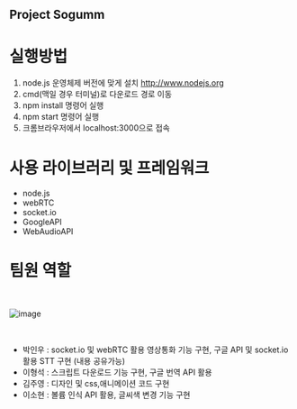 ## Project Sogumm

# 실행방법
1. node.js 운영체제 버전에 맞게 설치 http://www.nodejs.org
2. cmd(맥일 경우 터미널)로 다운로드 경로 이동 
3. npm install 명령어 실행
4. npm start 명령어 실행
5. 크롬브라우저에서 localhost:3000으로 접속

# 사용 라이브러리 및 프레임워크

- node.js<br>
- webRTC<br>
- socket.io<br>
- GoogleAPI<br>
- WebAudioAPI<br>

# 팀원 역할
<br>

![image](https://user-images.githubusercontent.com/70463738/104843463-2039b880-590e-11eb-897a-29e912ee0925.png)

<br>

- 박인우 : socket.io 및 webRTC 활용 영상통화 기능 구현, 구글 API 및 socket.io 활용 STT 구현 (내용 공유가능)<br>
- 이형석 : 스크립트 다운로드 기능 구현, 구글 번역 API 활용<br>
- 김주영 : 디자인 및 css,애니메이션 코드 구현<br>
- 이소현 : 볼륨 인식 API 활용, 글씨색 변경 기능 구현<br>
